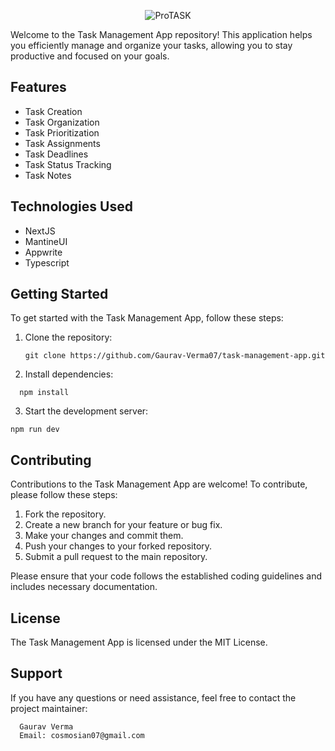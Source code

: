 <p align='center'>
<img src="https://i.ibb.co/CbxpRrh/ProTASK.png" alt="ProTASK" border="0">
</p>



Welcome to the Task Management App repository! This application helps you efficiently manage and organize your tasks, allowing you to stay productive and focused on your goals.


## Features

- Task Creation
- Task Organization
- Task Prioritization
- Task Assignments
- Task Deadlines
- Task Status Tracking
- Task Notes

## Technologies Used
- NextJS
- MantineUI
- Appwrite
- Typescript

## Getting Started

To get started with the Task Management App, follow these steps:

1. Clone the repository:

   ```
   git clone https://github.com/Gaurav-Verma07/task-management-app.git
   ```
2. Install dependencies:

  ```
    npm install
  ```

3. Start the development server:

  ```
  npm run dev
  ```


## Contributing 
Contributions to the Task Management App are welcome! To contribute, please follow these steps:

1. Fork the repository.
2. Create a new branch for your feature or bug fix.
3. Make your changes and commit them.
4. Push your changes to your forked repository.
5. Submit a pull request to the main repository.

 Please ensure that your code follows the established coding guidelines and includes necessary documentation.

 ## License
  The Task Management App is licensed under the MIT License.

 ## Support
  If you have any questions or need assistance, feel free to contact the project maintainer:

      Gaurav Verma
      Email: cosmosian07@gmail.com
